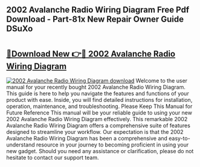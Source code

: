 ## 2002 Avalanche Radio Wiring Diagram Free Pdf Download - Part-81x New Repair Owner Guide DSuXo

# <h2><a href="http://dft87uo.blite.top/?on=2002+Avalanche+Radio+Wiring+Diagram">🔗Download New 👉🔴 2002 Avalanche Radio Wiring Diagram</a></h2>

[![2002 Avalanche Radio Wiring Diagram download](https://i.imgur.com/lujVjoI.png)](http://dft87uo.blite.top/?on=2002+Avalanche+Radio+Wiring+Diagram)
Welcome to the user manual for your recently bought 2002 Avalanche Radio Wiring Diagram. This guide is here to help you navigate the features and functions of your product with ease. Inside, you will find detailed instructions for installation, operation, maintenance, and troubleshooting. Please Keep This Manual for Future Reference This manual will be your reliable guide to using your new 2002 Avalanche Radio Wiring Diagram effectively. This remarkable 2002 Avalanche Radio Wiring Diagram offers a comprehensive suite of features designed to streamline your workflow. Our expectation is that the 2002 Avalanche Radio Wiring Diagram has been a comprehensive and easy-to-understand resource in your journey to becoming proficient in using your new gadget. Should you need any assistance or clarification, please do not hesitate to contact our support team.
